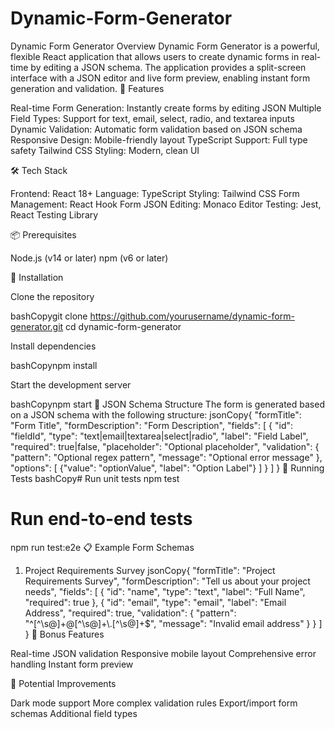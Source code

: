# Dynamic-Form-Generator
Dynamic Form Generator
Overview
Dynamic Form Generator is a powerful, flexible React application that allows users to create dynamic forms in real-time by editing a JSON schema. The application provides a split-screen interface with a JSON editor and live form preview, enabling instant form generation and validation.
🚀 Features

Real-time Form Generation: Instantly create forms by editing JSON
Multiple Field Types: Support for text, email, select, radio, and textarea inputs
Dynamic Validation: Automatic form validation based on JSON schema
Responsive Design: Mobile-friendly layout
TypeScript Support: Full type safety
Tailwind CSS Styling: Modern, clean UI

🛠 Tech Stack

Frontend: React 18+
Language: TypeScript
Styling: Tailwind CSS
Form Management: React Hook Form
JSON Editing: Monaco Editor
Testing: Jest, React Testing Library

📦 Prerequisites

Node.js (v14 or later)
npm (v6 or later)

🔧 Installation

Clone the repository

bashCopygit clone https://github.com/yourusername/dynamic-form-generator.git
cd dynamic-form-generator

Install dependencies

bashCopynpm install

Start the development server

bashCopynpm start
📝 JSON Schema Structure
The form is generated based on a JSON schema with the following structure:
jsonCopy{
  "formTitle": "Form Title",
  "formDescription": "Form Description",
  "fields": [
    {
      "id": "fieldId",
      "type": "text|email|textarea|select|radio",
      "label": "Field Label",
      "required": true|false,
      "placeholder": "Optional placeholder",
      "validation": {
        "pattern": "Optional regex pattern",
        "message": "Optional error message"
      },
      "options": [
        {"value": "optionValue", "label": "Option Label"}
      ]
    }
  ]
}
🧪 Running Tests
bashCopy# Run unit tests
npm test

# Run end-to-end tests
npm run test:e2e
📋 Example Form Schemas
1. Project Requirements Survey
jsonCopy{
  "formTitle": "Project Requirements Survey",
  "formDescription": "Tell us about your project needs",
  "fields": [
    {
      "id": "name",
      "type": "text",
      "label": "Full Name",
      "required": true
    },
    {
      "id": "email",
      "type": "email",
      "label": "Email Address",
      "required": true,
      "validation": {
        "pattern": "^[^\\s@]+@[^\\s@]+\\.[^\\s@]+$",
        "message": "Invalid email address"
      }
    }
  ]
}
🌟 Bonus Features

Real-time JSON validation
Responsive mobile layout
Comprehensive error handling
Instant form preview

🚧 Potential Improvements

Dark mode support
More complex validation rules
Export/import form schemas
Additional field types
